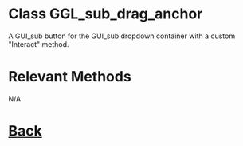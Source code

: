 # Class GGL_sub_drag_anchor

A GUI_sub button for the GUI_sub dropdown container with a custom "Interact" method.

# Relevant Methods

N/A

# [Back](https://github.com/Ced30/GML-GUI-Library-GGL-Documentation/blob/main/API/Struct_Prefabs.md)


